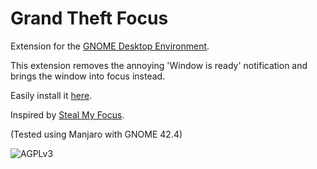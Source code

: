 # Grand Theft Focus
Extension for the [GNOME Desktop Environment](https://www.gnome.org/).

This extension removes the annoying 'Window is ready' notification and brings the window into focus instead.

Easily install it [here](https://extensions.gnome.org/extension/5407/grand-theft-focus/).

Inspired by [Steal My Focus](https://extensions.gnome.org/extension/234/steal-my-focus/).

(Tested using Manjaro with GNOME 42.4)

![AGPLv3](https://www.gnu.org/graphics/agplv3-155x51.png "GNU Affero General Public License")

